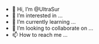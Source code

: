 - 👋 Hi, I’m @UltraSur
- 👀 I’m interested in ...
- 🌱 I’m currently learning ...
- 💞️ I’m looking to collaborate on ...
- 📫 How to reach me ...

<!---
UltraSur/UltraSur is a ✨ special ✨ repository because its `README.md` (this file) appears on your GitHub profile.
You can click the Preview link to take a look at your changes.
--->
